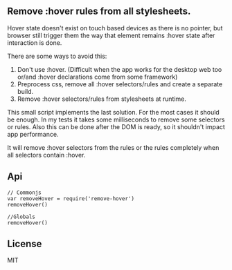 ## Remove :hover rules from all stylesheets.

Hover state doesn't exist on touch based devices as there is no pointer, but browser still trigger them the way that element remains :hover state after interaction is done.

There are some ways to avoid this:

1. Don't use :hover. (Difficult when the app works for the desktop web too or/and :hover declarations come from some framework)
1. Preprocess css, remove all :hover selectors/rules and create a separate build.
1. Remove :hover selectors/rules from stylesheets at runtime.

This small script implements the last solution. For the most cases it should be enough. In my tests it takes some milliseconds to remove some selectors or rules. Also this can be done after the DOM is ready, so it shouldn't impact  app performance.

It will remove :hover selectors from the rules or the rules completely when all selectors contain :hover.


## Api

    // Commonjs
    var removeHover = require('remove-hover')
    removeHover()

    //Globals
    removeHover()

## License

MIT

